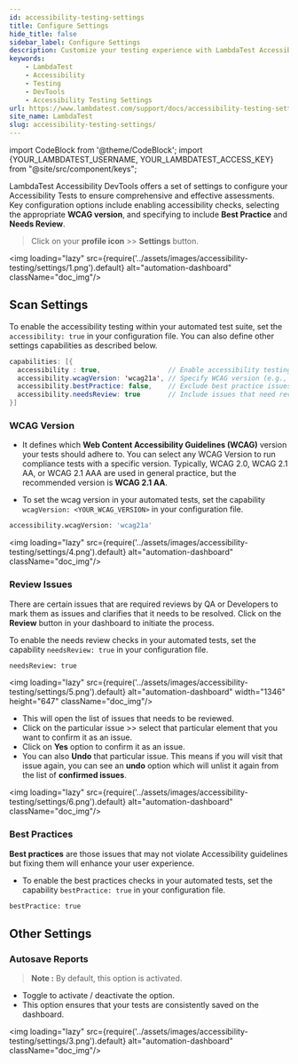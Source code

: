 ```yaml
---
id: accessibility-testing-settings
title: Configure Settings
hide_title: false
sidebar_label: Configure Settings
description: Customize your testing experience with LambdaTest Accessibility DevTools' comprehensive settings to meet your specific needs and preferences.
keywords:
    - LambdaTest
    - Accessibility
    - Testing
    - DevTools
    - Accessibility Testing Settings
url: https://www.lambdatest.com/support/docs/accessibility-testing-settings/
site_name: LambdaTest
slug: accessibility-testing-settings/
---
```


import CodeBlock from '@theme/CodeBlock';
import {YOUR_LAMBDATEST_USERNAME, YOUR_LAMBDATEST_ACCESS_KEY} from "@site/src/component/keys";

<script type="application/ld+json"
      dangerouslySetInnerHTML={{ __html: JSON.stringify({
       "@context": "https://schema.org",
        "@type": "BreadcrumbList",
        "itemListElement": [{
          "@type": "ListItem",
          "position": 1,
          "name": "Home",
          "item": "https://www.lambdatest.com"
        },{
          "@type": "ListItem",
          "position": 2,
          "name": "Support",
          "item": "https://www.lambdatest.com/support/docs/"
        },{
          "@type": "ListItem",
          "position": 3,
          "name": "Accessibility Testing Settings",
          "item": "https://www.lambdatest.com/support/docs/accessibility-testing-settings/"
        }]
      })
    }}
></script>

LambdaTest Accessibility DevTools offers a set of settings to configure your Accessibility Tests to ensure comprehensive and effective assessments. Key configuration options include enabling accessibility checks, selecting the appropriate **WCAG version**, and specifying to include **Best Practice** and **Needs Review**.

> Click on your **profile icon** >> **Settings** button.

<img loading="lazy" src={require('../assets/images/accessibility-testing/settings/1.png').default} alt="automation-dashboard" className="doc_img"/>

## Scan Settings

To enable the accessibility testing within your automated test suite, set the `accessibility: true` in your configuration file. You can also define other settings capabilities as described below.

```java
capabilities: [{
  accessibility : true,                 // Enable accessibility testing
  accessibility.wcagVersion: 'wcag21a', // Specify WCAG version (e.g., WCAG 2.1 Level A)
  accessibility.bestPractice: false,    // Exclude best practice issues from results
  accessibility.needsReview: true       // Include issues that need review
}]
```

### WCAG Version

- It defines which **Web Content Accessibility Guidelines (WCAG)** version your tests should adhere to. You can select any WCAG Version to run compliance tests with a specific version. Typically, WCAG 2.0, WCAG 2.1 AA, or WCAG 2.1 AAA are used in general practice, but the recommended version is **WCAG 2.1 AA**.

- To set the wcag version in your automated tests, set the capability `wcagVersion: <YOUR_WCAG_VERSION>` in your configuration file.

```bash
accessibility.wcagVersion: 'wcag21a'
```

<img loading="lazy" src={require('../assets/images/accessibility-testing/settings/4.png').default} alt="automation-dashboard" className="doc_img"/>

### Review Issues

There are certain issues that are required reviews by QA or Developers to mark them as issues and clarifies that it needs to be resolved. Click on the **Review** button in your dashboard to initiate the process.

To enable the needs review checks in your automated tests, set the capability `needsReview: true` in your configuration file.

```bash
needsReview: true
```

<img loading="lazy" src={require('../assets/images/accessibility-testing/settings/5.png').default} alt="automation-dashboard" width="1346" height="647" className="doc_img"/>

- This will open the list of issues that needs to be reviewed.
- Click on the particular issue >> select that particular element that you want to confirm it as an issue.
- Click on **Yes** option to confirm it as an issue.
- You can also **Undo** that particular issue. This means if you will visit that issue again, you can see an **undo** option which will unlist it again from the list of **confirmed issues**.

<img loading="lazy" src={require('../assets/images/accessibility-testing/settings/6.png').default} alt="automation-dashboard" className="doc_img"/>

### Best Practices

**Best practices** are those issues that may not violate Accessibility guidelines but fixing them will enhance your user experience.

- To enable the best practices checks in your automated tests, set the capability `bestPractice: true` in your configuration file.

```bash
bestPractice: true
```

## Other Settings

### Autosave Reports

>**Note :** By default, this option is activated.

- Toggle to activate / deactivate the option.
- This option ensures that your tests are consistently saved on the dashboard.

<img loading="lazy" src={require('../assets/images/accessibility-testing/settings/3.png').default} alt="automation-dashboard" className="doc_img"/>